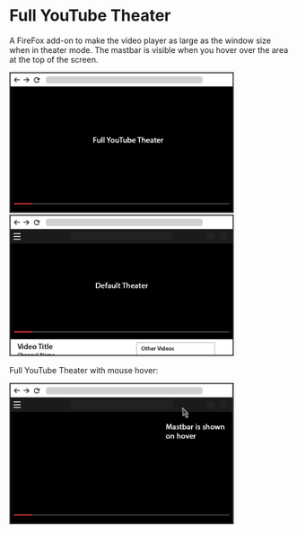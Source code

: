 # Full YouTube Theater

A FireFox add-on to make the video player as large as the window size when in theater mode. The mastbar is visible when you hover over the area at the top of the screen. 

<img src="./pngs/NewTheater.png" alt="drawing" width="400"/>   <img src="./pngs/OldTheater.png" alt="drawing" width="400"/>


Full YouTube Theater with mouse hover:

<img src="./pngs/NewTheaterMouse.png" alt="drawing" width="400"/>

